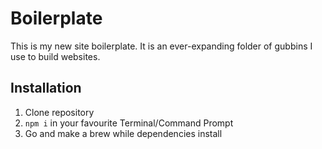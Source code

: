 # Boilerplate

This is my new site boilerplate. It is an ever-expanding folder of gubbins I use to build websites.

## Installation

1. Clone repository
1. `npm i` in your favourite Terminal/Command Prompt
1. Go and make a brew while dependencies install
